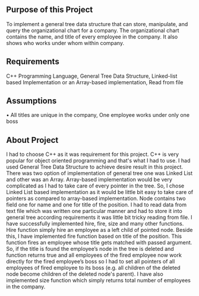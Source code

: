 Purpose of this Project
-----------------------------------------------------------------------------------------------------------------------------------------------
To implement a general tree data structure that can store, manipulate, and query the organizational chart for a company. The organizational chart contains the name, and title of every employee in the company. It also shows who works under whom within company.

Requirements
-----------------------------------------------------------------------------------------------------------------------------------------------
C++ Programming Language, General Tree Data Structure, Linked-list based Implementation or an Array-based implementation, Read from file

Assumptions
-----------------------------------------------------------------------------------------------------------------------------------------------
•	All titles are unique in the company,	One employee works under only one boss

About Project
-----------------------------------------------------------------------------------------------------------------------------------------------
I had to choose C++ as it was requirement for this project. C++ is very popular for object oriented programming and that's what 
I had to use. I had used General Tree Data Structure to achieve desire result in this project. There was two option of implementation
of general tree one was Linked List and other was an Array. Array-based implementation would be very complicated as I had to take care
of every pointer in the tree. So, I chose Linked List based implementation as it would be little bit easy to take care of pointers as 
compared to array-based implementation. Node contains two field one for name and one for title of the position. I had to read data from 
text file which was written one particular manner and had to store it into general tree according requirements it was little bit tricky
reading from file. I have successfully implemented hire, fire, size and many other functions. Hire function simply hire an employee as
a left child of pointed node. Beside this, I have implemented fire function based on title of the position. This function fires an 
employee whose title gets matched with passed argument. So, if the title is found the employee’s node in the tree is deleted and function 
returns true and all employees of the fired employee now work directly for the fired employee’s boss so I had to set all pointers of all 
employees of fired employee to its boss (e.g. all children of the deleted node become children of the deleted node's parent).
I have also implemented size function which simply returns total number of employees in the company.
